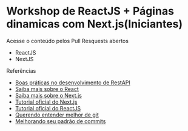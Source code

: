 # Workshop de ReactJS + Páginas dinamicas com Next.js(Iniciantes)

Acesse o conteúdo pelos Pull Resquests abertos 

- ReactJS
- NextJS

Referências

- [Boas práticas no desenvolvimento de RestAPI](https://blog.philipphauer.de/restful-api-design-best-practices/)
- [Saiba mais sobre o React](https://reactjs.org/)
- [Saiba mais sobre o Next.js](https://nextjs.org/)
- [Tutorial oficial do Next.js](https://nextjs.org/learn/basics/)
- [Tutorial oficial do ReactJS](https://reactjs.org/tutorial/tutorial.html)
- [Querendo entender melhor de git](https://github.com/k88hudson/git-flight-rules)
- [Melhorando seu padrão de commits](https://github.com/pagarme/git-style-guide)
